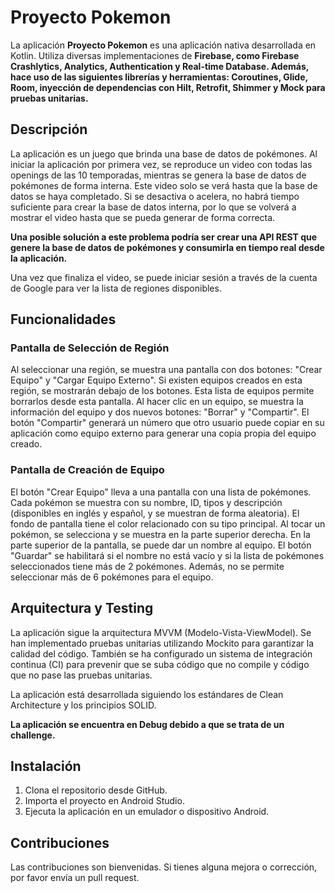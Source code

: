 # Proyecto Pokemon

La aplicación **Proyecto Pokemon** es una aplicación nativa desarrollada en Kotlin. Utiliza diversas implementaciones de **Firebase, como Firebase Crashlytics, Analytics, Authentication y Real-time Database. Además, hace uso de las siguientes librerías y herramientas: Coroutines, Glide, Room, inyección de dependencias con Hilt, Retrofit, Shimmer y Mock para pruebas unitarias.**

## Descripción

La aplicación es un juego que brinda una base de datos de pokémones. Al iniciar la aplicación por primera vez, se reproduce un video con todas las openings de las 10 temporadas, mientras se genera la base de datos de pokémones de forma interna. Este video solo se verá hasta que la base de datos se haya completado. Si se desactiva o acelera, no habrá tiempo suficiente para crear la base de datos interna, por lo que se volverá a mostrar el video hasta que se pueda generar de forma correcta.

**Una posible solución a este problema podría ser crear una API REST que genere la base de datos de pokémones y consumirla en tiempo real desde la aplicación.**

Una vez que finaliza el video, se puede iniciar sesión a través de la cuenta de Google para ver la lista de regiones disponibles.

## Funcionalidades

### Pantalla de Selección de Región

Al seleccionar una región, se muestra una pantalla con dos botones: "Crear Equipo" y "Cargar Equipo Externo". Si existen equipos creados en esta región, se mostrarán debajo de los botones. Esta lista de equipos permite borrarlos desde esta pantalla. Al hacer clic en un equipo, se muestra la información del equipo y dos nuevos botones: "Borrar" y "Compartir". El botón "Compartir" generará un número que otro usuario puede copiar en su aplicación como equipo externo para generar una copia propia del equipo creado.

### Pantalla de Creación de Equipo

El botón "Crear Equipo" lleva a una pantalla con una lista de pokémones. Cada pokémon se muestra con su nombre, ID, tipos y descripción (disponibles en inglés y español, y se muestran de forma aleatoria). El fondo de pantalla tiene el color relacionado con su tipo principal. Al tocar un pokémon, se selecciona y se muestra en la parte superior derecha. En la parte superior de la pantalla, se puede dar un nombre al equipo. El botón "Guardar" se habilitará si el nombre no está vacío y si la lista de pokémones seleccionados tiene más de 2 pokémones. Además, no se permite seleccionar más de 6 pokémones para el equipo.

## Arquitectura y Testing

La aplicación sigue la arquitectura MVVM (Modelo-Vista-ViewModel). Se han implementado pruebas unitarias utilizando Mockito para garantizar la calidad del código. También se ha configurado un sistema de integración continua (CI) para prevenir que se suba código que no compile y código que no pase las pruebas unitarias.

La aplicación está desarrollada siguiendo los estándares de Clean Architecture y los principios SOLID.

**La aplicación se encuentra en Debug debido a que se trata de un challenge.**
## Instalación

1. Clona el repositorio desde GitHub.
2. Importa el proyecto en Android Studio.
3. Ejecuta la aplicación en un emulador o dispositivo Android.

## Contribuciones

Las contribuciones son bienvenidas. Si tienes alguna mejora o corrección, por favor envía un pull request.
